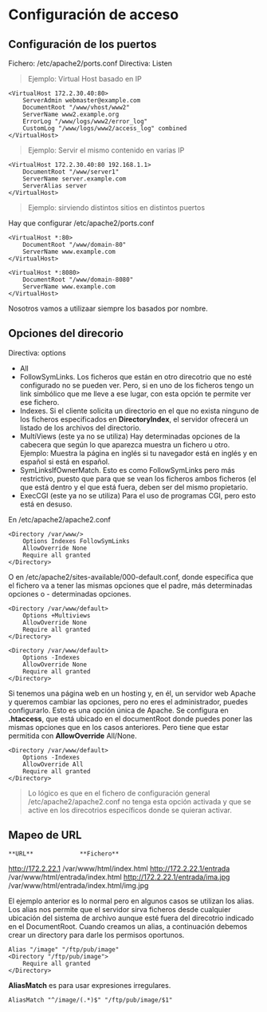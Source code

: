 # Configuración de acceso

## Configuración de los puertos
Fichero: /etc/apache2/ports.conf
Directiva: Listen

> Ejemplo: Virtual Host basado en IP

~~~
<VirtualHost 172.2.30.40:80>
	ServerAdmin webmaster@example.com
	DocumentRoot "/www/vhost/www2"
	ServerName www2.example.org
	ErrorLog "/www/logs/www2/error_log"
	CustomLog "/www/logs/www2/access_log" combined
</VirtualHost>
~~~

> Ejemplo: Servir el mismo contenido en varias IP

~~~
<VirtualHost 172.2.30.40:80 192.168.1.1>
	DocumentRoot "/www/server1"
	ServerName server.example.com
	ServerAlias server
</VirtualHost>
~~~

> Ejemplo: sirviendo distintos sitios en distintos puertos

Hay que configurar /etc/apache2/ports.conf

~~~
<VirtualHost *:80>
	DocumentRoot "/www/domain-80"
	ServerName www.example.com
</VirtualHost>
~~~
	
~~~
<VirtualHost *:8080>
	DocumentRoot "/www/domain-8080"
	ServerName www.example.com
</VirtualHost>
~~~
	

Nosotros vamos a utilizaar siempre los basados por nombre.


## Opciones del direcorio
Directiva: options
- All
- FollowSymLinks. Los ficheros que están en otro direcotrio que no esté configurado no se pueden ver. Pero, si en uno de los ficheros tengo un link simbólico que me lleve a ese lugar, con esta opción te permite ver ese fichero. 
- Indexes. Si el cliente solicita un directorio en el que no exista ninguno de los ficheros especificados en **DirectoryIndex**, el servidor ofrecerá un listado de los archivos del directorio.
- MultiViews (este ya no se utiliza) Hay determinadas opciones de la cabecera que según lo que aparezca muestra un fichero u otro. Ejemplo: Muestra la página en inglés si tu navegador está en inglés y en español si está en español. 
- SymLinksIfOwnerMatch. Esto es como FollowSymLinks pero más restrictivo, puesto que para que se vean los ficheros ambos ficheros (el que está dentro y el que está fuera, deben ser del mismo propietario.
- ExecCGI (este ya no se utiliza) Para el uso de programas CGI, pero esto está en desuso. 

En /etc/apache2/apache2.conf

~~~
<Directory /var/www/>
	Options Indexes FollowSymLinks
	AllowOverride None
	Require all granted
</Directory>
~~~

O en /etc/apache2/sites-available/000-default.conf, donde especifica que el fichero va a tener las mismas opciones que el padre, más determinadas opciones o - determinadas opciones.

~~~
<Directory /var/www/default>
	Options +Multiviews
	AllowOverride None
	Require all granted
</Directory>
~~~

~~~
<Directory /var/www/default>
	Options -Indexes
	AllowOverride None
	Require all granted
</Directory>
~~~

Si tenemos una página web en un hosting y, en él, un servidor web Apache y queremos cambiar las opciones, pero no eres el administrador, puedes configurarlo. Esto es una opción única de Apache. Se configura en **.htaccess**, que está ubicado en el documentRoot donde puedes poner las mismas opciones que en los casos anteriores. Pero tiene que estar permitida con **AllowOverride** All/None.

~~~
<Directory /var/www/default>
	Options -Indexes
	AllowOverride All
	Require all granted
</Directory>
~~~

> Lo lógico es que en el fichero de configuración general /etc/apache2/apache2.conf no tenga esta opción activada y que se active en los direcotrios específicos donde se quieran activar. 


## Mapeo de URL
	**URL**				**Fichero**
http://172.2.22.1	 	  /var/www/html/index.html
http://172.2.22.1/entrada	  /var/www/html/entrada/index.html
http://172.2.22.1/entrada/ima.jpg /var/www/html/entrada/index.html/img.jpg

El ejemplo anterior es lo normal pero en algunos casos se utilizan los alias. Los alias nos permite que el servidor sirva ficheros desde cualquier ubicación del sistema de archivo aunque esté fuera del direcotrio indicado en el DocumentRoot. Cuando creamos un alias, a continuación debemos crear un directory para darle los permisos oportunos.

~~~
Alias "/image" "/ftp/pub/image"
<Directory "/ftp/pub/image">
	Require all granted
</Directory>
~~~

**AliasMatch** es para usar expresiones irregulares.

~~~
AliasMatch "^/image/(.*)$" "/ftp/pub/image/$1"




